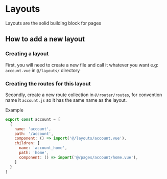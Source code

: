 # Layouts

Layouts are the solid building block for pages

## How to add a new layout

### Creating a layout

First, you will need to create a new file and call it whatever you want e.g: `account.vue` in `@/layouts/` directory

### Creating the routes for this layout

Secondly, create a new route collection in `@/router/routes`, for convention name it `account.js` so it has the same name as the layout.

Example

```js
export const account = [
  {
    name: 'account',
    path: '/account',
    component: () => import('@/layouts/account.vue'),
    children: [
      name: 'account_home',
      path: 'home',
      component: () => import('@/pages/account/home.vue'),
    ]
  }
]
```

<!-- @coming soon... -->
